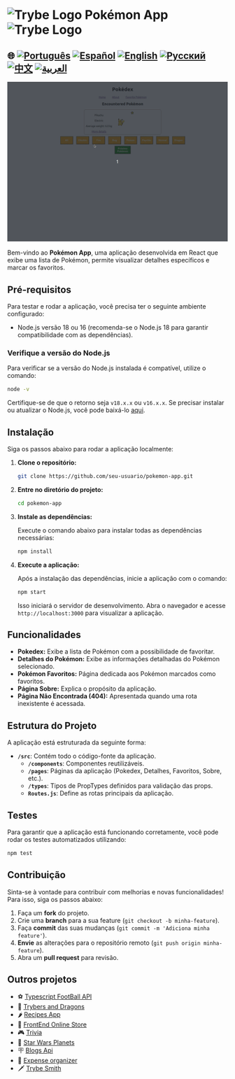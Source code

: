# <img src="https://agenciars.com.br/wp-content/uploads/2022/06/Trybe.png" alt="Trybe Logo" width="52" height="30" /> Pokémon App <img src="https://agenciars.com.br/wp-content/uploads/2022/06/Trybe.png" alt="Trybe Logo" width="52" height="30" />


## 🌐 [![Português](https://img.shields.io/badge/Português-green)](https://github.com/SamuelRocha91/pokedex/blob/main/README.md) [![Español](https://img.shields.io/badge/Español-yellow)](https://github.com/SamuelRocha91/pokedex/blob/main/README_es.md) [![English](https://img.shields.io/badge/English-blue)](https://github.com/SamuelRocha91/pokedex/blob/main/README_en.md) [![Русский](https://img.shields.io/badge/Русский-lightgrey)](https://github.com/SamuelRocha91/pokedex/blob/main/README_ru.md) [![中文](https://img.shields.io/badge/中文-red)](https://github.com/SamuelRocha91/pokedex/blob/main/README_ch.md) [![العربية](https://img.shields.io/badge/العربية-orange)](https://github.com/SamuelRocha91/pokedex/blob/main/README_ar.md)

![Preview da aplicação](./public/podexFinal.gif)

Bem-vindo ao **Pokémon App**, uma aplicação desenvolvida em React que exibe uma lista de Pokémon, permite visualizar detalhes específicos e marcar os favoritos. 

## Pré-requisitos

Para testar e rodar a aplicação, você precisa ter o seguinte ambiente configurado:

- Node.js versão 18 ou 16 (recomenda-se o Node.js 18 para garantir compatibilidade com as dependências).

### Verifique a versão do Node.js

Para verificar se a versão do Node.js instalada é compatível, utilize o comando:

```bash
node -v
```

Certifique-se de que o retorno seja `v18.x.x` ou `v16.x.x`. Se precisar instalar ou atualizar o Node.js, você pode baixá-lo [aqui](https://nodejs.org/).

## Instalação

Siga os passos abaixo para rodar a aplicação localmente:

1. **Clone o repositório:**

   ```bash
   git clone https://github.com/seu-usuario/pokemon-app.git
   ```

2. **Entre no diretório do projeto:**

   ```bash
   cd pokemon-app
   ```

3. **Instale as dependências:**

   Execute o comando abaixo para instalar todas as dependências necessárias:

   ```bash
   npm install
   ```

4. **Execute a aplicação:**

   Após a instalação das dependências, inicie a aplicação com o comando:

   ```bash
   npm start
   ```

   Isso iniciará o servidor de desenvolvimento. Abra o navegador e acesse `http://localhost:3000` para visualizar a aplicação.

## Funcionalidades

- **Pokedex:** Exibe a lista de Pokémon com a possibilidade de favoritar.
- **Detalhes do Pokémon:** Exibe as informações detalhadas do Pokémon selecionado.
- **Pokémon Favoritos:** Página dedicada aos Pokémon marcados como favoritos.
- **Página Sobre:** Explica o propósito da aplicação.
- **Página Não Encontrada (404):** Apresentada quando uma rota inexistente é acessada.

## Estrutura do Projeto

A aplicação está estruturada da seguinte forma:

- **`/src`**: Contém todo o código-fonte da aplicação.
  - **`/components`**: Componentes reutilizáveis.
  - **`/pages`**: Páginas da aplicação (Pokedex, Detalhes, Favoritos, Sobre, etc.).
  - **`/types`**: Tipos de PropTypes definidos para validação das props.
  - **`Routes.js`**: Define as rotas principais da aplicação.

## Testes

Para garantir que a aplicação está funcionando corretamente, você pode rodar os testes automatizados utilizando:

```bash
npm test
```

## Contribuição

Sinta-se à vontade para contribuir com melhorias e novas funcionalidades! Para isso, siga os passos abaixo:

1. Faça um **fork** do projeto.
2. Crie uma **branch** para a sua feature (`git checkout -b minha-feature`).
3. Faça **commit** das suas mudanças (`git commit -m 'Adiciona minha feature'`).
4. **Envie** as alterações para o repositório remoto (`git push origin minha-feature`).
5. Abra um **pull request** para revisão.

## Outros projetos

- ⚽ [Typescript FootBall API](https://github.com/SamuelRocha91/trybeFutebolClube)
- 🐉 [Trybers and Dragons](https://github.com/SamuelRocha91/trybeAndDragons)
- 🌶️ [Recipes App](https://github.com/SamuelRocha91/ProjectRecipesApp)
- 🏪 [FrontEnd Online Store](https://github.com/SamuelRocha91/trybeFutebolClube)
- 🎮 [Trivia](https://github.com/SamuelRocha91/trivia_game)
- 🌌 [Star Wars Planets](https://github.com/SamuelRocha91/ProjectRecipesApp)
- 🪧 [Blogs Api](https://github.com/SamuelRocha91/BlogsApi)
- 👛 [Expense organizer](https://github.com/SamuelRocha91/project-trybewallet)
- 🗡️ [Trybe Smith](https://github.com/SamuelRocha91/TrybeSmith)
